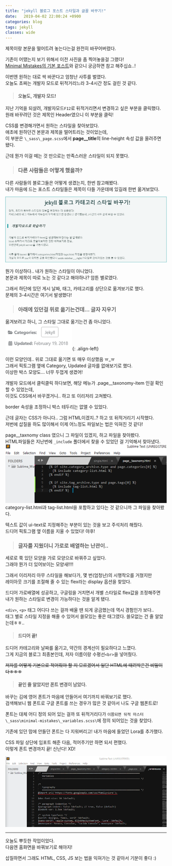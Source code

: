 ```yaml
---
title: "jekyll 블로그 포스트 스타일과 글꼴 바꾸기!"
date:   2019-04-02 22:00:24 +0900
categories: blog
tags: jekyll
classes: wide
---
```


제목이랑 본문을 떨어트려 놓는다는걸 완전히 바꾸어버렸다.  
  
기존이 어땠는지 보기 위해서 이전 사진을 좀 찍어놓을걸 그랬다!  
[Minimal Mistakes의 기본 포스트](https://mmistakes.github.io/minimal-mistakes/post/post-future-date/)와 같으니 궁금하면 참고 해주십쇼..!  
  
이번엔 원하는 대로 싹 바꾼다고 엄청난 사투를 벌였다.  
오늘도 초짜는 개발자 모드로 뒤적거리느라 3-4시간 정도 걸린 것 같다.  
  
> #### 오늘도, 개발자 모드!

지난 기억을 되살려, 개발자모드`F12`로 뒤적거리면서 변경하고 싶은 부분을 클릭했다.  
원래 바꾸려던 것은 제목인 Header였으니 이 부분을 클릭!  
  
CSS를 변경해가면서 원하는 스타일을 찾아보았다.  
애초에 원하던건 본문과 제목을 떨어트리는 것이었는데,  
이 부분은 `\_sass\_page.scss`에서 **page__title**의 line-height 속성 값을 올려주면 됐다.  
  
근데 뭔가 이걸 떼는 것 만으로는 만족스러운 스타일이 되지 못했다.  
  
> ### 다른 사람들은 어떻게 했을까?

다른 사람들의 블로그들은 어떻게 생겼는지, 한번 참고해봤다.  
내가 마음에 드는 포스트 스타일들은 제목이 다들 가운데에 있길래 한번 옮겨보았다.  
  
![제목 align만 옮긴 상태](/assets/images/before_design.PNG)

뭔가 이상하다.. 내가 원하는 스타일이 아니었다.  
본문과 제목이 따로 노는 것 같다고 해야하나? 암튼 별로였다.  
  
그래서 하단에 있던 게시 날짜, 태그, 카테고리를 상단으로 옮겨보기로 했다.  
문제의 3-4시간은 여기서 발생했다!  
  
> ### 아래에 있던걸 위로 옮기는건데... 글자 지우기

옮겨보려고 하니, 그 스타일 그대로 옮기는건 좀 아니었다.  
![footer style](/assets/images/footer_style.PNG){: .align-left}
  
이런 모양인데.. 위로 그대로 옮기면 또 매우 이상했음 ㅠ_ㅠ  
그래서 픽토그램 옆에 Category, Updated 글자를 없애보기로 했다.  
이상한 박스 모양도... 너무 두껍게 생겼어!  
  
개발자 모드에서 클릭클릭 하다보면, 해당 메뉴가 .page__taxonomy-item 인걸 확인 할 수 있었는데,  
이것도 CSS에서 바꾸겠거니.. 하고 또 이리저리 고쳐봤다.  
  
border 속성을 조정하니 박스 테두리는 없앨 수 있었다.  
  
근데 글자는 CSS가 아니다.. 그럼 HTML이겠지..? 하고 또 뒤적거리기 시작했다.  
저번에 삽질을 하도 많이해서 이제 어느정도 파일보는 법은 익혀진 것 같다!  
  
page__taxnomy class 였으니 그 파일이 있겠지, 하고 파일을 찾아봤다.  
HTML파일들은 지난번에 `_include` 폴더에서 찾을 수 있었던 걸 기억해서 찾아냈다.  
![taxonomy](/assets/images/page__taxonomy.png)
category-list.html과 tag-list.html을 포함하고 있다는 것 같으니까 그 파일을 찾아봤다.  
  
텍스트 값이 ui-text로 지정해주는 부분이 있는 것을 보고 주석처리 해줬다.  
드디어 픽토그램 옆 이름을 지울 수 있었다! 야후!  
  
> ### 글자를 지웠더니 가로로 배열하는 난관이..

세로로 쭉 있던 모양을 가로 모양으로 바꿔주고 싶었다.  
그래야 뭔가 더 있어보이는 모양새!!!!  
  
그래서 이리저리 아무 스타일을 해보다가, 몇 번(엄청난)의 시행착오를 거쳤지만  
레이아웃 크기를 조절해 줄 수 있는 flex라는 display 옵션을 찾았다.  
  
드디어 가로배열에 성공하고, 구글링을 거치면서 개별 스타일로 flex값을 조정해주면  
내가 원하는 스타일로 변경이 가능하다는 것을 알게 됐다.  
  
`<div>`, `<p>` 태그 어디다 쓰는 걸까 배울 땐 되게 궁금했는데 역시 경험인가 보다..  
태그 별로 스타일 지정을 해줄 수 있어서 쓸모있는 좋은 태그였다. 쓸모없는 건 줄 알았는데ㅎㅎ..  
  
> #### 드디어 끝!

드디어 카테고리와 날짜를 옮기고, 약간의 경계선이 필요하다고 느꼈다.  
그게 지금의 블로그 최종본인데, 저자 이름이랑 수평선`<br>`을 넣어줬다.  
  
~~저자를 어떻게 기본으로 적어줘야 할 지 모르겠어서 일단 HTML에 때려박은건 비밀이다ㅎㅎㅎ~~

> #### 끝인 줄 알았지만 폰트 변경이 남았다.

바꾸는 김에 영어 폰트가 마음에 안들어서 여기까지 바꿔보기로 했다.  
검색해보니 웹 폰트로 구글 폰트를 쓰는 경우가 많은 것 같아서 나도 구글 웹폰트로!  
  
폰트는 대체 어디 정의 되어 있는 걸까 또 뒤적거리다가 `이쯤되면 뒤적 마스터`  
`\_sass\minimal-mistakes\_variables.scss\`에 정의 되어있는 것을 찾았다.  
  
기존에 있던 맘에 안들던 폰트는 다 지워버리고! 내가 마음에 들었던 Lora를 추가했다.  
  
CSS 파일 상단에 임포트 해준 다음, 적어주기만 하면 되서 편했다.  
이렇게 폰트 변경까지 끝! 신난다! XD!  
  
![font](/assets/images/font_update.png)

___

오늘도 뿌듯한 작업이었다.  
다음엔 홈화면을 바꿔보기로 해야지!  
  
삽질하면서 그래도 HTML, CSS, JS 보는 법을 익혀가는 것 같아서 기분이 좋다 :)  

